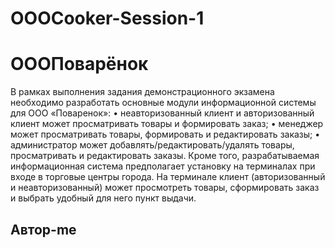 # OOOCooker-Session-1
# ОООПоварёнок

В рамках выполнения задания демонстрационного экзамена необходимо разработать основные модули информационной системы для ООО «Поваренок»:
•	неавторизованный клиент и авторизованный клиент может просматривать товары и формировать заказ;
•	менеджер может просматривать товары, формировать и редактировать заказы;
•	администратор может добавлять/редактировать/удалять товары, просматривать и редактировать заказы. 
Кроме того, разрабатываемая информационная система предполагает установку на терминалах при входе в торговые центры города. На терминале клиент (авторизованный и неавторизованный) может просмотреть товары, сформировать заказ и выбрать удобный для него пункт выдачи. 



## Автор-me

